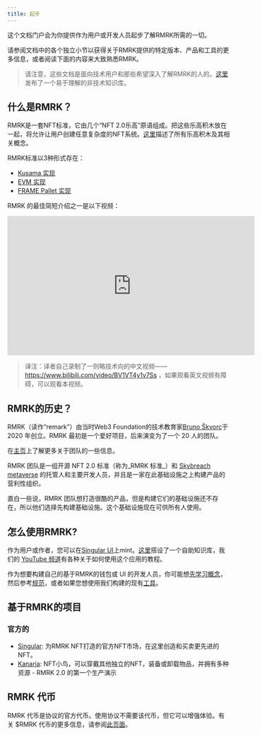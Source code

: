 ```yaml
---
title: 起步
---
```


这个文档门户会为你提供作为用户或开发人员起步了解RMRK所需的一切。

请参阅文档中的各个独立小节以获得关于RMRK提供的特定版本、产品和工具的更多信息，或者阅读下面的内容来大致熟悉RMRK。

> 请注意，这些文档是面向技术用户和那些希望深入了解RMRK的人的。[这里](https://coda.io/@rmrk/faq)发布了一个易于理解的非技术知识库。

## 什么是RMRK？

RMRK是一套NFT标准，它由几个“NFT 2.0乐高”原语组成。把这些乐高积木放在一起，将允许让用户创建任意复杂度的NFT系统。[这里](concepts)描述了所有乐高积木及其相关概念。

RMRK标准以3种形式存在：

- [Kusama 实现](rmrk2)
- [EVM 实现](evm)
- [FRAME Pallet 实现](pallets)

RMRK 的最佳简短介绍之一是以下视频：

<iframe width="560" height="315" src="https://www.youtube.com/embed/YX5sTLtqCa4" title="YouTube video player" frameborder="0" allow="accelerometer; autoplay; clipboard-write; encrypted-media; gyroscope; picture-in-picture" allowfullscreen></iframe>

> 译注：译者自己录制了一则略技术向的中文视频——https://www.bilibili.com/video/BV1VT4y1v7Ss ，如果观看英文视频有障碍，可以观看本视频。

## RMRK的历史？

RMRK（读作“remark”）由当时Web3 Foundation的技术教育家[Bruno Škvorc](https://twitter.com/bitfalls)于 2020 年创立。RMRK 最初是一个爱好项目，后来演变为了一个 20 人的团队。

在[主页](https://rmrk.app)上了解更多关于团队的一些信息。

RMRK 团队是一组开源 NFT 2.0 标准（称为_RMRK 标准_）和 [Skybreach metaverse](https://skybreach.app) 的托管人和主要开发人员，并且是一家在此基础设施之上构建产品的营利性组织。

直白一些说，RMRK 团队想打造很酷的产品，但是构建它们的基础设施还不存在，所以他们选择先构建基础设施。这个基础设施现在可供所有人使用。

## 怎么使用RMRK?

作为用户或作者，您可以在[Singular UI](https://singular.app)上mint。[这里](https://coda.io/@rmrk/faq)搭设了一个自助知识库，我们的 [YouTube 频道](https://url.rmrk.app/yt)有各种关于如何使用这个应用的教程。

作为想要构建自己的基于RMRK的钱包或 UI 的开发人员，你可能想[先学习概念](concepts)，然后参考[规范](https://github.com/rmrk-team/rmrk-spec)，或者如果您想使用我们构建的现有[工具](https://github.com/rmrk-team/rmrk-tools)。

## 基于RMRK的项目

### 官方的

- [Singular](https://singular.app): 为RMRK NFT打造的官方NFT市场，在这里创造和买卖更先进的NFT。
- [Kanaria](https://kanaria.rmrk.app): NFT小鸟，可以穿戴其他独立的NFT，装备或卸载物品，并拥有多种资源 - RMRK 2.0 的第一个生产演示

## RMRK 代币

RMRK 代币是协议的官方代币。使用协议不需要该代币，但它可以增强体验。有关 $RMRK 代币的更多信息，请参阅[此页面](https://singular.app/tokens)。
